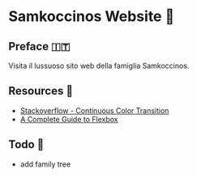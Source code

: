 # Samkoccinos Website 🚬

## Preface 🇮🇹

Visita il lussuoso sito web della famiglia Samkoccinos.

## Resources 👏

- [Stackoverflow - Continuous Color Transition](https://stackoverflow.com/questions/19639506/continuous-color-transition/19657772)
- [A Complete Guide to Flexbox](https://css-tricks.com/snippets/css/a-guide-to-flexbox/)

## Todo 🔫

- add family tree
